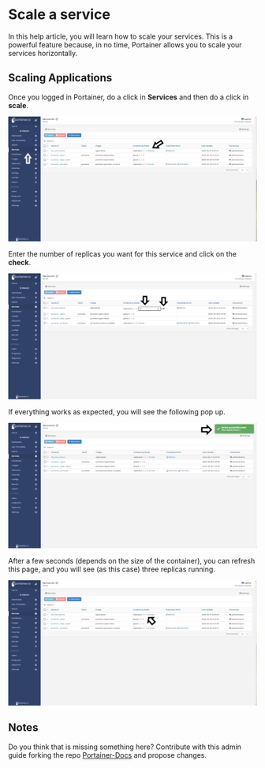 # Scale a service

In this help article, you will learn how to scale your services. This is a powerful feature because, in no time, Portainer allows you to scale your services horizontally.

## Scaling Applications

Once you logged in Portainer, do a click in <b>Services</b> and then do a click in <b>scale</b>.

![scale](assets/scale_1.png)

Enter the number of replicas you want for this service and click on the <b>check</b>.

![scale](assets/scale_2.png)

If everything works as expected, you will see the following pop up.

![scale](assets/scale_3.png)

After a few seconds (depends on the size of the container), you can refresh this page, and you will see (as this case) three replicas running.

![scale](assets/scale_4.png)

## Notes

Do you think that is missing something here? Contribute with this admin guide forking the repo [Portainer-Docs](https://github.com/portainer/portainer-docs) and propose changes.